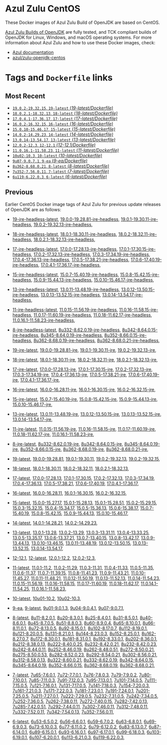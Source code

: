 Azul Zulu CentOS
================

These Docker images of Azul Zulu Build of OpenJDK are based on CentOS.

[Azul Zulu Builds of OpenJDK][1] are fully tested, and TCK compliant builds of OpenJDK for Linux, Windows, and macOS operating systems.
For more information about Azul Zulu and how to use these Docker images, check:

  * [Azul documentation][2]
  * [azul/zulu-openjdk-centos][3]

Tags and `Dockerfile` links
===========================

Most Recent
-----------

 
   * [`19.0.2-19.32.15`, `19-latest` (*19-latest/Dockerfile)*][10]
   * [`18.0.2.1-18.32.13`, `18-latest` (*18-latest/Dockerfile)*][23]
   * [`17.0.4.1-17.36.17`, `17-latest` (*17-latest/Dockerfile)*][35]
   * [`16.0.2-16.32.15`, `16-latest` (*16-latest/Dockerfile)*][62]
   * [`15.0.10-15.46.17`, `15-latest` (*15-latest/Dockerfile)*][70]
   * [`14.0.2-14.29.23`, `14-latest` (*14-latest/Dockerfile)*][93]
   * [`13.0.14-13.54.17`, `13-latest` (*13-latest/Dockerfile)*][96]
   * [`12.0.2-12.3`, `12-12.1` (*12-12.1/Dockerfile)*][121]
   * [`11.0.16.1-11.58.23`, `11-latest` (*11-latest/Dockerfile)*][125]
   * [`10u02-10.3`, `10-latest` (*10-latest/Dockerfile)*][158]
   * [`9u07-9.0.7.1`, `9-ea` (*9-ea/Dockerfile)*][161]
   * [`8u362-8.68.0.21`, `8-latest` (*8-latest/Dockerfile)*][166]
   * [`7u352-7.56.0.11`, `7-latest` (*7-latest/Dockerfile)*][224]
   * [`6u119-6.22.0.3`, `6-latest` (*6-latest/Dockerfile)*][259]

Previous
--------

Earlier CentOS Docker image tags of Azul Zulu for previous update releases of OpenJDK are as follows:


  * [19-jre-headless-latest][19],
  [19.0.0-19.28.81-jre-headless][20],
  [19.0.1-19.30.11-jre-headless][21],
  [19.0.2-19.32.13-jre-headless][22],
  
  * [18-jre-headless-latest][31],
  [18.0.1-18.30.11-jre-headless][32],
  [18.0.2-18.32.11-jre-headless][33],
  [18.0.2.1-18.32.13-jre-headless][34],
  
  * [17-jre-headless-latest][53],
  [17.0.0-17.28.13-jre-headless][54],
  [17.0.1-17.30.15-jre-headless][55],
  [17.0.2-17.32.13-jre-headless][56],
  [17.0.3-17.34.19-jre-headless][57],
  [17.0.4-17.36.13-jre-headless][58],
  [17.0.5-17.38.21-jre-headless][59],
  [17.0.6-17.40.19-jre-headless][60],
  [17.0.4.1-17.36.17-jre-headless][61],
  
  * [15-jre-headless-latest][88],
  [15.0.7-15.40.19-jre-headless][89],
  [15.0.8-15.42.15-jre-headless][90],
  [15.0.9-15.44.13-jre-headless][91],
  [15.0.10-15.46.17-jre-headless][92],
  
  * [13-jre-headless-latest][116],
  [13.0.11-13.48.19-jre-headless][117],
  [13.0.12-13.50.15-jre-headless][118],
  [13.0.13-13.52.15-jre-headless][119],
  [13.0.14-13.54.17-jre-headless][120],
  
  * [11-jre-headless-latest][151],
  [11.0.15-11.56.19-jre-headless][153],
  [11.0.16-11.58.15-jre-headless][154],
  [11.0.17-11.60.19-jre-headless][155],
  [11.0.18-11.62.17-jre-headless][156],
  [11.0.16.1-11.58.23-jre-headless][157],
  
  * [8-jre-headless-latest][217],
  [8u332-8.62.0.19-jre-headless][218],
  [8u342-8.64.0.15-jre-headless][219],
  [8u345-8.64.0.19-jre-headless][220],
  [8u352-8.66.0.15-jre-headless][221],
  [8u362-8.68.0.19-jre-headless][222],
  [8u362-8.68.0.21-jre-headless][223],
  
  * [19-jre-latest][11],
  [19.0.0-19.28.81-jre][16],
  [19.0.1-19.30.11-jre][17],
  [19.0.2-19.32.13-jre][18],
  
  * [18-jre-latest][24],
  [18.0.1-18.30.11-jre][28],
  [18.0.2-18.32.11-jre][29],
  [18.0.2.1-18.32.13-jre][30],
  
  * [17-jre-latest][36],
  [17.0.0-17.28.13-jre][45],
  [17.0.1-17.30.15-jre][46],
  [17.0.2-17.32.13-jre][47],
  [17.0.3-17.34.19-jre][48],
  [17.0.4-17.36.13-jre][49],
  [17.0.5-17.38.21-jre][50],
  [17.0.6-17.40.19-jre][51],
  [17.0.4.1-17.36.17-jre][52],
  
  * [16-jre-latest][63],
  [16.0.0-16.28.11-jre][67],
  [16.0.1-16.30.15-jre][68],
  [16.0.2-16.32.15-jre][69],
  
  * [15-jre-latest][71],
  [15.0.7-15.40.19-jre][84],
  [15.0.8-15.42.15-jre][85],
  [15.0.9-15.44.13-jre][86],
  [15.0.10-15.46.17-jre][87],
  
  * [13-jre-latest][99],
  [13.0.11-13.48.19-jre][112],
  [13.0.12-13.50.15-jre][113],
  [13.0.13-13.52.15-jre][114],
  [13.0.14-13.54.17-jre][115],
  
  * [11-jre-latest][132],
  [11.0.15-11.56.19-jre][147],
  [11.0.16-11.58.15-jre][148],
  [11.0.17-11.60.19-jre][149],
  [11.0.18-11.62.17-jre][150],
  [11.0.16.1-11.58.23-jre][152],
  
  * [8-jre-latest][167],
  [8u332-8.62.0.19-jre][211],
  [8u342-8.64.0.15-jre][212],
  [8u345-8.64.0.19-jre][213],
  [8u352-8.66.0.15-jre][214],
  [8u362-8.68.0.19-jre][215],
  [8u362-8.68.0.21-jre][216],
  
  * [19-latest][10],
  [19.0.0-19.28.81][12],
  [19.0.1-19.30.11][13],
  [19.0.2-19.32.13][14],
  [19.0.2-19.32.15][15],
  
  * [18-latest][23],
  [18.0.1-18.30.11][25],
  [18.0.2-18.32.11][26],
  [18.0.2.1-18.32.13][27],
  
  * [17-latest][35],
  [17.0.0-17.28.13][37],
  [17.0.1-17.30.15][38],
  [17.0.2-17.32.13][39],
  [17.0.3-17.34.19][40],
  [17.0.4-17.36.13][41],
  [17.0.5-17.38.21][42],
  [17.0.6-17.40.19][43],
  [17.0.4.1-17.36.17][44],
  
  * [16-latest][62],
  [16.0.0-16.28.11][64],
  [16.0.1-16.30.15][65],
  [16.0.2-16.32.15][66],
  
  * [15-latest][70],
  [15.0.0-15.27.17][72],
  [15.0.1-15.28.13][73],
  [15.0.1-15.28.51][74],
  [15.0.2-15.29.15][75],
  [15.0.3-15.32.15][76],
  [15.0.4-15.34.17][77],
  [15.0.5-15.36.13][78],
  [15.0.6-15.38.17][79],
  [15.0.7-15.40.19][80],
  [15.0.8-15.42.15][81],
  [15.0.9-15.44.13][82],
  [15.0.10-15.46.17][83],
  
  * [14-latest][93],
  [14.0.1-14.28.21][94],
  [14.0.2-14.29.23][95],
  
  * [13-latest][96],
  [13.0.1-13.28][97],
  [13.0.2-13.29][98],
  [13.0.3-13.31.11][100],
  [13.0.4-13.33.25][101],
  [13.0.5-13.35.17][102],
  [13.0.6-13.37.21][103],
  [13.0.7-13.40.15][104],
  [13.0.8-13.42.17][105],
  [13.0.9-13.44.13][106],
  [13.0.10-13.46.15][107],
  [13.0.11-13.48.19][108],
  [13.0.12-13.50.15][109],
  [13.0.13-13.52.15][110],
  [13.0.14-13.54.17][111],
  
  * [12-12.1][121],
  [12-latest][122],
  [12.0.1-12.2][123],
  [12.0.2-12.3][124],
  
  * [11-latest][125],
  [11.0.1-11.2][126],
  [11.0.2-11.29][127],
  [11.0.3-11.31][128],
  [11.0.4-11.33][129],
  [11.0.5-11.35][130],
  [11.0.6-11.37][131],
  [11.0.7-11.39.15][133],
  [11.0.8-11.41.23][134],
  [11.0.9-11.43.21][135],
  [11.0.10-11.45.27][136],
  [11.0.11-11.48.21][137],
  [11.0.12-11.50.19][138],
  [11.0.13-11.52.13][139],
  [11.0.14-11.54.23][140],
  [11.0.15-11.56.19][141],
  [11.0.16-11.58.15][142],
  [11.0.17-11.60.19][143],
  [11.0.18-11.62.17][144],
  [11.0.14.1-11.54.25][145],
  [11.0.16.1-11.58.23][146],
  
  * [10-latest][158],
  [10u01-10.2][159],
  [10u02-10.3][160],
  
  * [9-ea][161],
  [9-latest][162],
  [9u01-9.0.1.3][163],
  [9u04-9.0.4.1][164],
  [9u07-9.0.7.1][165],
  
  * [8-latest][166],
  [8u11-8.2.0.1][168],
  [8u20-8.3.0.1][169],
  [8u25-8.4.0.1][170],
  [8u31-8.5.0.1][171],
  [8u40-8.6.0.1][172],
  [8u45-8.7.0.5][173],
  [8u51-8.8.0.3][174],
  [8u60-8.9.0.4][175],
  [8u65-8.10.0.1][176],
  [8u66-8.11.0.1][177],
  [8u72-8.13.0.5][178],
  [8u92-8.15.0.1][179],
  [8u102-8.17.0.7][180],
  [8u112-8.19.0.1][181],
  [8u121-8.20.0.5][182],
  [8u131-8.21.0.1][183],
  [8u144-8.23.0.3][184],
  [8u152-8.25.0.1][185],
  [8u162-8.27.0.7][186],
  [8u172-8.30.0.1][187],
  [8u181-8.31.0.1][188],
  [8u192-8.33.0.1][189],
  [8u202-8.36.0.1][190],
  [8u212-8.38.0.13][191],
  [8u222-8.40.0.25][192],
  [8u232-8.42.0.21][193],
  [8u232-8.42.0.23][194],
  [8u242-8.44.0.11][195],
  [8u252-8.46.0.19][196],
  [8u262-8.48.0.51][197],
  [8u272-8.50.0.21][198],
  [8u275-8.50.0.53][199],
  [8u282-8.52.0.23][200],
  [8u292-8.54.0.21][201],
  [8u302-8.56.0.21][202],
  [8u312-8.58.0.13][203],
  [8u322-8.60.0.21][204],
  [8u332-8.62.0.19][205],
  [8u342-8.64.0.15][206],
  [8u345-8.64.0.19][207],
  [8u352-8.66.0.15][208],
  [8u362-8.68.0.19][209],
  [8u362-8.68.0.21][210],
  
  * [7-latest][224],
  [7u65-7.6.0.1][225],
  [7u72-7.7.0.1][226],
  [7u76-7.8.0.3][227],
  [7u79-7.9.0.2][228],
  [7u80-7.10.0.1][229],
  [7u85-7.11.0.3][230],
  [7u91-7.12.0.3][231],
  [7u95-7.13.0.1][232],
  [7u101-7.14.0.5][233],
  [7u111-7.15.0.5][234],
  [7u121-7.16.0.1][235],
  [7u131-7.17.0.5][236],
  [7u141-7.18.0.3][237],
  [7u154-7.20.0.3][238],
  [7u161-7.21.0.3][239],
  [7u171-7.22.0.3][240],
  [7u181-7.23.0.1][241],
  [7u191-7.24.0.1][242],
  [7u201-7.25.0.5][243],
  [7u211-7.27.0.1][244],
  [7u222-7.29.0.5][245],
  [7u232-7.31.0.5][246],
  [7u242-7.34.0.5][247],
  [7u252-7.36.0.5][248],
  [7u262-7.38.0.11][249],
  [7u272-7.40.0.15][250],
  [7u282-7.42.0.13][251],
  [7u285-7.42.0.51][252],
  [7u292-7.44.0.11][253],
  [7u302-7.46.0.11][254],
  [7u312-7.48.0.11][255],
  [7u332-7.52.0.11][256],
  [7u342-7.54.0.13][257],
  [7u352-7.56.0.11][258],
  
  * [6-latest][259],
  [6u53-6.5.0.2][260],
  [6u56-6.6.0.1][261],
  [6u59-6.7.0.2][262],
  [6u63-6.8.0.1][263],
  [6u69-6.9.0.3][264],
  [6u73-6.10.0.3][265],
  [6u77-6.11.0.2][266],
  [6u79-6.12.0.2][267],
  [6u83-6.13.0.7][268],
  [6u87-6.14.0.1][269],
  [6u89-6.15.0.1][270],
  [6u93-6.16.0.1][271],
  [6u97-6.17.0.1][272],
  [6u99-6.18.0.3][273],
  [6u103-6.19.0.1][274],
  [6u107-6.20.0.1][275],
  [6u113-6.21.0.3][276],
  [6u119-6.22.0.3][277],
  

  [1]: https://www.azul.com/products/core/
  [2]: https://docs.azul.com/core/
  [3]: https://hub.docker.com/r/azul/zulu-openjdk-centos


  [19]: https://github.com/zulu-openjdk/zulu-openjdk/blob/master/centos//19-jre-headless-latest/Dockerfile
  [20]: https://github.com/zulu-openjdk/zulu-openjdk/blob/master/centos//19.0.0-19.28.81-jre-headless/Dockerfile
  [21]: https://github.com/zulu-openjdk/zulu-openjdk/blob/master/centos//19.0.1-19.30.11-jre-headless/Dockerfile
  [22]: https://github.com/zulu-openjdk/zulu-openjdk/blob/master/centos//19.0.2-19.32.13-jre-headless/Dockerfile
  
  [31]: https://github.com/zulu-openjdk/zulu-openjdk/blob/master/centos//18-jre-headless-latest/Dockerfile
  [32]: https://github.com/zulu-openjdk/zulu-openjdk/blob/master/centos//18.0.1-18.30.11-jre-headless/Dockerfile
  [33]: https://github.com/zulu-openjdk/zulu-openjdk/blob/master/centos//18.0.2-18.32.11-jre-headless/Dockerfile
  [34]: https://github.com/zulu-openjdk/zulu-openjdk/blob/master/centos//18.0.2.1-18.32.13-jre-headless/Dockerfile
  
  [53]: https://github.com/zulu-openjdk/zulu-openjdk/blob/master/centos//17-jre-headless-latest/Dockerfile
  [54]: https://github.com/zulu-openjdk/zulu-openjdk/blob/master/centos//17.0.0-17.28.13-jre-headless/Dockerfile
  [55]: https://github.com/zulu-openjdk/zulu-openjdk/blob/master/centos//17.0.1-17.30.15-jre-headless/Dockerfile
  [56]: https://github.com/zulu-openjdk/zulu-openjdk/blob/master/centos//17.0.2-17.32.13-jre-headless/Dockerfile
  [57]: https://github.com/zulu-openjdk/zulu-openjdk/blob/master/centos//17.0.3-17.34.19-jre-headless/Dockerfile
  [58]: https://github.com/zulu-openjdk/zulu-openjdk/blob/master/centos//17.0.4-17.36.13-jre-headless/Dockerfile
  [59]: https://github.com/zulu-openjdk/zulu-openjdk/blob/master/centos//17.0.5-17.38.21-jre-headless/Dockerfile
  [60]: https://github.com/zulu-openjdk/zulu-openjdk/blob/master/centos//17.0.6-17.40.19-jre-headless/Dockerfile
  [61]: https://github.com/zulu-openjdk/zulu-openjdk/blob/master/centos//17.0.4.1-17.36.17-jre-headless/Dockerfile
  
  [88]: https://github.com/zulu-openjdk/zulu-openjdk/blob/master/centos//15-jre-headless-latest/Dockerfile
  [89]: https://github.com/zulu-openjdk/zulu-openjdk/blob/master/centos//15.0.7-15.40.19-jre-headless/Dockerfile
  [90]: https://github.com/zulu-openjdk/zulu-openjdk/blob/master/centos//15.0.8-15.42.15-jre-headless/Dockerfile
  [91]: https://github.com/zulu-openjdk/zulu-openjdk/blob/master/centos//15.0.9-15.44.13-jre-headless/Dockerfile
  [92]: https://github.com/zulu-openjdk/zulu-openjdk/blob/master/centos//15.0.10-15.46.17-jre-headless/Dockerfile
  
  [116]: https://github.com/zulu-openjdk/zulu-openjdk/blob/master/centos//13-jre-headless-latest/Dockerfile
  [117]: https://github.com/zulu-openjdk/zulu-openjdk/blob/master/centos//13.0.11-13.48.19-jre-headless/Dockerfile
  [118]: https://github.com/zulu-openjdk/zulu-openjdk/blob/master/centos//13.0.12-13.50.15-jre-headless/Dockerfile
  [119]: https://github.com/zulu-openjdk/zulu-openjdk/blob/master/centos//13.0.13-13.52.15-jre-headless/Dockerfile
  [120]: https://github.com/zulu-openjdk/zulu-openjdk/blob/master/centos//13.0.14-13.54.17-jre-headless/Dockerfile
  
  [151]: https://github.com/zulu-openjdk/zulu-openjdk/blob/master/centos//11-jre-headless-latest/Dockerfile
  [153]: https://github.com/zulu-openjdk/zulu-openjdk/blob/master/centos//11.0.15-11.56.19-jre-headless/Dockerfile
  [154]: https://github.com/zulu-openjdk/zulu-openjdk/blob/master/centos//11.0.16-11.58.15-jre-headless/Dockerfile
  [155]: https://github.com/zulu-openjdk/zulu-openjdk/blob/master/centos//11.0.17-11.60.19-jre-headless/Dockerfile
  [156]: https://github.com/zulu-openjdk/zulu-openjdk/blob/master/centos//11.0.18-11.62.17-jre-headless/Dockerfile
  [157]: https://github.com/zulu-openjdk/zulu-openjdk/blob/master/centos//11.0.16.1-11.58.23-jre-headless/Dockerfile
  
  [217]: https://github.com/zulu-openjdk/zulu-openjdk/blob/master/centos//8-jre-headless-latest/Dockerfile
  [218]: https://github.com/zulu-openjdk/zulu-openjdk/blob/master/centos//8u332-8.62.0.19-jre-headless/Dockerfile
  [219]: https://github.com/zulu-openjdk/zulu-openjdk/blob/master/centos//8u342-8.64.0.15-jre-headless/Dockerfile
  [220]: https://github.com/zulu-openjdk/zulu-openjdk/blob/master/centos//8u345-8.64.0.19-jre-headless/Dockerfile
  [221]: https://github.com/zulu-openjdk/zulu-openjdk/blob/master/centos//8u352-8.66.0.15-jre-headless/Dockerfile
  [222]: https://github.com/zulu-openjdk/zulu-openjdk/blob/master/centos//8u362-8.68.0.19-jre-headless/Dockerfile
  [223]: https://github.com/zulu-openjdk/zulu-openjdk/blob/master/centos//8u362-8.68.0.21-jre-headless/Dockerfile
  
  [11]: https://github.com/zulu-openjdk/zulu-openjdk/blob/master/centos//19-jre-latest/Dockerfile
  [16]: https://github.com/zulu-openjdk/zulu-openjdk/blob/master/centos//19.0.0-19.28.81-jre/Dockerfile
  [17]: https://github.com/zulu-openjdk/zulu-openjdk/blob/master/centos//19.0.1-19.30.11-jre/Dockerfile
  [18]: https://github.com/zulu-openjdk/zulu-openjdk/blob/master/centos//19.0.2-19.32.13-jre/Dockerfile
  
  [24]: https://github.com/zulu-openjdk/zulu-openjdk/blob/master/centos//18-jre-latest/Dockerfile
  [28]: https://github.com/zulu-openjdk/zulu-openjdk/blob/master/centos//18.0.1-18.30.11-jre/Dockerfile
  [29]: https://github.com/zulu-openjdk/zulu-openjdk/blob/master/centos//18.0.2-18.32.11-jre/Dockerfile
  [30]: https://github.com/zulu-openjdk/zulu-openjdk/blob/master/centos//18.0.2.1-18.32.13-jre/Dockerfile
  
  [36]: https://github.com/zulu-openjdk/zulu-openjdk/blob/master/centos//17-jre-latest/Dockerfile
  [45]: https://github.com/zulu-openjdk/zulu-openjdk/blob/master/centos//17.0.0-17.28.13-jre/Dockerfile
  [46]: https://github.com/zulu-openjdk/zulu-openjdk/blob/master/centos//17.0.1-17.30.15-jre/Dockerfile
  [47]: https://github.com/zulu-openjdk/zulu-openjdk/blob/master/centos//17.0.2-17.32.13-jre/Dockerfile
  [48]: https://github.com/zulu-openjdk/zulu-openjdk/blob/master/centos//17.0.3-17.34.19-jre/Dockerfile
  [49]: https://github.com/zulu-openjdk/zulu-openjdk/blob/master/centos//17.0.4-17.36.13-jre/Dockerfile
  [50]: https://github.com/zulu-openjdk/zulu-openjdk/blob/master/centos//17.0.5-17.38.21-jre/Dockerfile
  [51]: https://github.com/zulu-openjdk/zulu-openjdk/blob/master/centos//17.0.6-17.40.19-jre/Dockerfile
  [52]: https://github.com/zulu-openjdk/zulu-openjdk/blob/master/centos//17.0.4.1-17.36.17-jre/Dockerfile
  
  [63]: https://github.com/zulu-openjdk/zulu-openjdk/blob/master/centos//16-jre-latest/Dockerfile
  [67]: https://github.com/zulu-openjdk/zulu-openjdk/blob/master/centos//16.0.0-16.28.11-jre/Dockerfile
  [68]: https://github.com/zulu-openjdk/zulu-openjdk/blob/master/centos//16.0.1-16.30.15-jre/Dockerfile
  [69]: https://github.com/zulu-openjdk/zulu-openjdk/blob/master/centos//16.0.2-16.32.15-jre/Dockerfile
  
  [71]: https://github.com/zulu-openjdk/zulu-openjdk/blob/master/centos//15-jre-latest/Dockerfile
  [84]: https://github.com/zulu-openjdk/zulu-openjdk/blob/master/centos//15.0.7-15.40.19-jre/Dockerfile
  [85]: https://github.com/zulu-openjdk/zulu-openjdk/blob/master/centos//15.0.8-15.42.15-jre/Dockerfile
  [86]: https://github.com/zulu-openjdk/zulu-openjdk/blob/master/centos//15.0.9-15.44.13-jre/Dockerfile
  [87]: https://github.com/zulu-openjdk/zulu-openjdk/blob/master/centos//15.0.10-15.46.17-jre/Dockerfile
  
  [99]: https://github.com/zulu-openjdk/zulu-openjdk/blob/master/centos//13-jre-latest/Dockerfile
  [112]: https://github.com/zulu-openjdk/zulu-openjdk/blob/master/centos//13.0.11-13.48.19-jre/Dockerfile
  [113]: https://github.com/zulu-openjdk/zulu-openjdk/blob/master/centos//13.0.12-13.50.15-jre/Dockerfile
  [114]: https://github.com/zulu-openjdk/zulu-openjdk/blob/master/centos//13.0.13-13.52.15-jre/Dockerfile
  [115]: https://github.com/zulu-openjdk/zulu-openjdk/blob/master/centos//13.0.14-13.54.17-jre/Dockerfile
  
  [132]: https://github.com/zulu-openjdk/zulu-openjdk/blob/master/centos//11-jre-latest/Dockerfile
  [147]: https://github.com/zulu-openjdk/zulu-openjdk/blob/master/centos//11.0.15-11.56.19-jre/Dockerfile
  [148]: https://github.com/zulu-openjdk/zulu-openjdk/blob/master/centos//11.0.16-11.58.15-jre/Dockerfile
  [149]: https://github.com/zulu-openjdk/zulu-openjdk/blob/master/centos//11.0.17-11.60.19-jre/Dockerfile
  [150]: https://github.com/zulu-openjdk/zulu-openjdk/blob/master/centos//11.0.18-11.62.17-jre/Dockerfile
  [152]: https://github.com/zulu-openjdk/zulu-openjdk/blob/master/centos//11.0.16.1-11.58.23-jre/Dockerfile
  
  [167]: https://github.com/zulu-openjdk/zulu-openjdk/blob/master/centos//8-jre-latest/Dockerfile
  [211]: https://github.com/zulu-openjdk/zulu-openjdk/blob/master/centos//8u332-8.62.0.19-jre/Dockerfile
  [212]: https://github.com/zulu-openjdk/zulu-openjdk/blob/master/centos//8u342-8.64.0.15-jre/Dockerfile
  [213]: https://github.com/zulu-openjdk/zulu-openjdk/blob/master/centos//8u345-8.64.0.19-jre/Dockerfile
  [214]: https://github.com/zulu-openjdk/zulu-openjdk/blob/master/centos//8u352-8.66.0.15-jre/Dockerfile
  [215]: https://github.com/zulu-openjdk/zulu-openjdk/blob/master/centos//8u362-8.68.0.19-jre/Dockerfile
  [216]: https://github.com/zulu-openjdk/zulu-openjdk/blob/master/centos//8u362-8.68.0.21-jre/Dockerfile
  
  [10]: https://github.com/zulu-openjdk/zulu-openjdk/blob/master/centos//19-latest/Dockerfile
  [12]: https://github.com/zulu-openjdk/zulu-openjdk/blob/master/centos//19.0.0-19.28.81/Dockerfile
  [13]: https://github.com/zulu-openjdk/zulu-openjdk/blob/master/centos//19.0.1-19.30.11/Dockerfile
  [14]: https://github.com/zulu-openjdk/zulu-openjdk/blob/master/centos//19.0.2-19.32.13/Dockerfile
  [15]: https://github.com/zulu-openjdk/zulu-openjdk/blob/master/centos//19.0.2-19.32.15/Dockerfile
  
  [23]: https://github.com/zulu-openjdk/zulu-openjdk/blob/master/centos//18-latest/Dockerfile
  [25]: https://github.com/zulu-openjdk/zulu-openjdk/blob/master/centos//18.0.1-18.30.11/Dockerfile
  [26]: https://github.com/zulu-openjdk/zulu-openjdk/blob/master/centos//18.0.2-18.32.11/Dockerfile
  [27]: https://github.com/zulu-openjdk/zulu-openjdk/blob/master/centos//18.0.2.1-18.32.13/Dockerfile
  
  [35]: https://github.com/zulu-openjdk/zulu-openjdk/blob/master/centos//17-latest/Dockerfile
  [37]: https://github.com/zulu-openjdk/zulu-openjdk/blob/master/centos//17.0.0-17.28.13/Dockerfile
  [38]: https://github.com/zulu-openjdk/zulu-openjdk/blob/master/centos//17.0.1-17.30.15/Dockerfile
  [39]: https://github.com/zulu-openjdk/zulu-openjdk/blob/master/centos//17.0.2-17.32.13/Dockerfile
  [40]: https://github.com/zulu-openjdk/zulu-openjdk/blob/master/centos//17.0.3-17.34.19/Dockerfile
  [41]: https://github.com/zulu-openjdk/zulu-openjdk/blob/master/centos//17.0.4-17.36.13/Dockerfile
  [42]: https://github.com/zulu-openjdk/zulu-openjdk/blob/master/centos//17.0.5-17.38.21/Dockerfile
  [43]: https://github.com/zulu-openjdk/zulu-openjdk/blob/master/centos//17.0.6-17.40.19/Dockerfile
  [44]: https://github.com/zulu-openjdk/zulu-openjdk/blob/master/centos//17.0.4.1-17.36.17/Dockerfile
  
  [62]: https://github.com/zulu-openjdk/zulu-openjdk/blob/master/centos//16-latest/Dockerfile
  [64]: https://github.com/zulu-openjdk/zulu-openjdk/blob/master/centos//16.0.0-16.28.11/Dockerfile
  [65]: https://github.com/zulu-openjdk/zulu-openjdk/blob/master/centos//16.0.1-16.30.15/Dockerfile
  [66]: https://github.com/zulu-openjdk/zulu-openjdk/blob/master/centos//16.0.2-16.32.15/Dockerfile
  
  [70]: https://github.com/zulu-openjdk/zulu-openjdk/blob/master/centos//15-latest/Dockerfile
  [72]: https://github.com/zulu-openjdk/zulu-openjdk/blob/master/centos//15.0.0-15.27.17/Dockerfile
  [73]: https://github.com/zulu-openjdk/zulu-openjdk/blob/master/centos//15.0.1-15.28.13/Dockerfile
  [74]: https://github.com/zulu-openjdk/zulu-openjdk/blob/master/centos//15.0.1-15.28.51/Dockerfile
  [75]: https://github.com/zulu-openjdk/zulu-openjdk/blob/master/centos//15.0.2-15.29.15/Dockerfile
  [76]: https://github.com/zulu-openjdk/zulu-openjdk/blob/master/centos//15.0.3-15.32.15/Dockerfile
  [77]: https://github.com/zulu-openjdk/zulu-openjdk/blob/master/centos//15.0.4-15.34.17/Dockerfile
  [78]: https://github.com/zulu-openjdk/zulu-openjdk/blob/master/centos//15.0.5-15.36.13/Dockerfile
  [79]: https://github.com/zulu-openjdk/zulu-openjdk/blob/master/centos//15.0.6-15.38.17/Dockerfile
  [80]: https://github.com/zulu-openjdk/zulu-openjdk/blob/master/centos//15.0.7-15.40.19/Dockerfile
  [81]: https://github.com/zulu-openjdk/zulu-openjdk/blob/master/centos//15.0.8-15.42.15/Dockerfile
  [82]: https://github.com/zulu-openjdk/zulu-openjdk/blob/master/centos//15.0.9-15.44.13/Dockerfile
  [83]: https://github.com/zulu-openjdk/zulu-openjdk/blob/master/centos//15.0.10-15.46.17/Dockerfile
  
  [93]: https://github.com/zulu-openjdk/zulu-openjdk/blob/master/centos//14-latest/Dockerfile
  [94]: https://github.com/zulu-openjdk/zulu-openjdk/blob/master/centos//14.0.1-14.28.21/Dockerfile
  [95]: https://github.com/zulu-openjdk/zulu-openjdk/blob/master/centos//14.0.2-14.29.23/Dockerfile
  
  [96]: https://github.com/zulu-openjdk/zulu-openjdk/blob/master/centos//13-latest/Dockerfile
  [97]: https://github.com/zulu-openjdk/zulu-openjdk/blob/master/centos//13.0.1-13.28/Dockerfile
  [98]: https://github.com/zulu-openjdk/zulu-openjdk/blob/master/centos//13.0.2-13.29/Dockerfile
  [100]: https://github.com/zulu-openjdk/zulu-openjdk/blob/master/centos//13.0.3-13.31.11/Dockerfile
  [101]: https://github.com/zulu-openjdk/zulu-openjdk/blob/master/centos//13.0.4-13.33.25/Dockerfile
  [102]: https://github.com/zulu-openjdk/zulu-openjdk/blob/master/centos//13.0.5-13.35.17/Dockerfile
  [103]: https://github.com/zulu-openjdk/zulu-openjdk/blob/master/centos//13.0.6-13.37.21/Dockerfile
  [104]: https://github.com/zulu-openjdk/zulu-openjdk/blob/master/centos//13.0.7-13.40.15/Dockerfile
  [105]: https://github.com/zulu-openjdk/zulu-openjdk/blob/master/centos//13.0.8-13.42.17/Dockerfile
  [106]: https://github.com/zulu-openjdk/zulu-openjdk/blob/master/centos//13.0.9-13.44.13/Dockerfile
  [107]: https://github.com/zulu-openjdk/zulu-openjdk/blob/master/centos//13.0.10-13.46.15/Dockerfile
  [108]: https://github.com/zulu-openjdk/zulu-openjdk/blob/master/centos//13.0.11-13.48.19/Dockerfile
  [109]: https://github.com/zulu-openjdk/zulu-openjdk/blob/master/centos//13.0.12-13.50.15/Dockerfile
  [110]: https://github.com/zulu-openjdk/zulu-openjdk/blob/master/centos//13.0.13-13.52.15/Dockerfile
  [111]: https://github.com/zulu-openjdk/zulu-openjdk/blob/master/centos//13.0.14-13.54.17/Dockerfile
  
  [121]: https://github.com/zulu-openjdk/zulu-openjdk/blob/master/centos//12-12.1/Dockerfile
  [122]: https://github.com/zulu-openjdk/zulu-openjdk/blob/master/centos//12-latest/Dockerfile
  [123]: https://github.com/zulu-openjdk/zulu-openjdk/blob/master/centos//12.0.1-12.2/Dockerfile
  [124]: https://github.com/zulu-openjdk/zulu-openjdk/blob/master/centos//12.0.2-12.3/Dockerfile
  
  [125]: https://github.com/zulu-openjdk/zulu-openjdk/blob/master/centos//11-latest/Dockerfile
  [126]: https://github.com/zulu-openjdk/zulu-openjdk/blob/master/centos//11.0.1-11.2/Dockerfile
  [127]: https://github.com/zulu-openjdk/zulu-openjdk/blob/master/centos//11.0.2-11.29/Dockerfile
  [128]: https://github.com/zulu-openjdk/zulu-openjdk/blob/master/centos//11.0.3-11.31/Dockerfile
  [129]: https://github.com/zulu-openjdk/zulu-openjdk/blob/master/centos//11.0.4-11.33/Dockerfile
  [130]: https://github.com/zulu-openjdk/zulu-openjdk/blob/master/centos//11.0.5-11.35/Dockerfile
  [131]: https://github.com/zulu-openjdk/zulu-openjdk/blob/master/centos//11.0.6-11.37/Dockerfile
  [133]: https://github.com/zulu-openjdk/zulu-openjdk/blob/master/centos//11.0.7-11.39.15/Dockerfile
  [134]: https://github.com/zulu-openjdk/zulu-openjdk/blob/master/centos//11.0.8-11.41.23/Dockerfile
  [135]: https://github.com/zulu-openjdk/zulu-openjdk/blob/master/centos//11.0.9-11.43.21/Dockerfile
  [136]: https://github.com/zulu-openjdk/zulu-openjdk/blob/master/centos//11.0.10-11.45.27/Dockerfile
  [137]: https://github.com/zulu-openjdk/zulu-openjdk/blob/master/centos//11.0.11-11.48.21/Dockerfile
  [138]: https://github.com/zulu-openjdk/zulu-openjdk/blob/master/centos//11.0.12-11.50.19/Dockerfile
  [139]: https://github.com/zulu-openjdk/zulu-openjdk/blob/master/centos//11.0.13-11.52.13/Dockerfile
  [140]: https://github.com/zulu-openjdk/zulu-openjdk/blob/master/centos//11.0.14-11.54.23/Dockerfile
  [141]: https://github.com/zulu-openjdk/zulu-openjdk/blob/master/centos//11.0.15-11.56.19/Dockerfile
  [142]: https://github.com/zulu-openjdk/zulu-openjdk/blob/master/centos//11.0.16-11.58.15/Dockerfile
  [143]: https://github.com/zulu-openjdk/zulu-openjdk/blob/master/centos//11.0.17-11.60.19/Dockerfile
  [144]: https://github.com/zulu-openjdk/zulu-openjdk/blob/master/centos//11.0.18-11.62.17/Dockerfile
  [145]: https://github.com/zulu-openjdk/zulu-openjdk/blob/master/centos//11.0.14.1-11.54.25/Dockerfile
  [146]: https://github.com/zulu-openjdk/zulu-openjdk/blob/master/centos//11.0.16.1-11.58.23/Dockerfile
  
  [158]: https://github.com/zulu-openjdk/zulu-openjdk/blob/master/centos//10-latest/Dockerfile
  [159]: https://github.com/zulu-openjdk/zulu-openjdk/blob/master/centos//10u01-10.2/Dockerfile
  [160]: https://github.com/zulu-openjdk/zulu-openjdk/blob/master/centos//10u02-10.3/Dockerfile
  
  [161]: https://github.com/zulu-openjdk/zulu-openjdk/blob/master/centos//9-ea/Dockerfile
  [162]: https://github.com/zulu-openjdk/zulu-openjdk/blob/master/centos//9-latest/Dockerfile
  [163]: https://github.com/zulu-openjdk/zulu-openjdk/blob/master/centos//9u01-9.0.1.3/Dockerfile
  [164]: https://github.com/zulu-openjdk/zulu-openjdk/blob/master/centos//9u04-9.0.4.1/Dockerfile
  [165]: https://github.com/zulu-openjdk/zulu-openjdk/blob/master/centos//9u07-9.0.7.1/Dockerfile
  
  [166]: https://github.com/zulu-openjdk/zulu-openjdk/blob/master/centos//8-latest/Dockerfile
  [168]: https://github.com/zulu-openjdk/zulu-openjdk/blob/master/centos//8u11-8.2.0.1/Dockerfile
  [169]: https://github.com/zulu-openjdk/zulu-openjdk/blob/master/centos//8u20-8.3.0.1/Dockerfile
  [170]: https://github.com/zulu-openjdk/zulu-openjdk/blob/master/centos//8u25-8.4.0.1/Dockerfile
  [171]: https://github.com/zulu-openjdk/zulu-openjdk/blob/master/centos//8u31-8.5.0.1/Dockerfile
  [172]: https://github.com/zulu-openjdk/zulu-openjdk/blob/master/centos//8u40-8.6.0.1/Dockerfile
  [173]: https://github.com/zulu-openjdk/zulu-openjdk/blob/master/centos//8u45-8.7.0.5/Dockerfile
  [174]: https://github.com/zulu-openjdk/zulu-openjdk/blob/master/centos//8u51-8.8.0.3/Dockerfile
  [175]: https://github.com/zulu-openjdk/zulu-openjdk/blob/master/centos//8u60-8.9.0.4/Dockerfile
  [176]: https://github.com/zulu-openjdk/zulu-openjdk/blob/master/centos//8u65-8.10.0.1/Dockerfile
  [177]: https://github.com/zulu-openjdk/zulu-openjdk/blob/master/centos//8u66-8.11.0.1/Dockerfile
  [178]: https://github.com/zulu-openjdk/zulu-openjdk/blob/master/centos//8u72-8.13.0.5/Dockerfile
  [179]: https://github.com/zulu-openjdk/zulu-openjdk/blob/master/centos//8u92-8.15.0.1/Dockerfile
  [180]: https://github.com/zulu-openjdk/zulu-openjdk/blob/master/centos//8u102-8.17.0.7/Dockerfile
  [181]: https://github.com/zulu-openjdk/zulu-openjdk/blob/master/centos//8u112-8.19.0.1/Dockerfile
  [182]: https://github.com/zulu-openjdk/zulu-openjdk/blob/master/centos//8u121-8.20.0.5/Dockerfile
  [183]: https://github.com/zulu-openjdk/zulu-openjdk/blob/master/centos//8u131-8.21.0.1/Dockerfile
  [184]: https://github.com/zulu-openjdk/zulu-openjdk/blob/master/centos//8u144-8.23.0.3/Dockerfile
  [185]: https://github.com/zulu-openjdk/zulu-openjdk/blob/master/centos//8u152-8.25.0.1/Dockerfile
  [186]: https://github.com/zulu-openjdk/zulu-openjdk/blob/master/centos//8u162-8.27.0.7/Dockerfile
  [187]: https://github.com/zulu-openjdk/zulu-openjdk/blob/master/centos//8u172-8.30.0.1/Dockerfile
  [188]: https://github.com/zulu-openjdk/zulu-openjdk/blob/master/centos//8u181-8.31.0.1/Dockerfile
  [189]: https://github.com/zulu-openjdk/zulu-openjdk/blob/master/centos//8u192-8.33.0.1/Dockerfile
  [190]: https://github.com/zulu-openjdk/zulu-openjdk/blob/master/centos//8u202-8.36.0.1/Dockerfile
  [191]: https://github.com/zulu-openjdk/zulu-openjdk/blob/master/centos//8u212-8.38.0.13/Dockerfile
  [192]: https://github.com/zulu-openjdk/zulu-openjdk/blob/master/centos//8u222-8.40.0.25/Dockerfile
  [193]: https://github.com/zulu-openjdk/zulu-openjdk/blob/master/centos//8u232-8.42.0.21/Dockerfile
  [194]: https://github.com/zulu-openjdk/zulu-openjdk/blob/master/centos//8u232-8.42.0.23/Dockerfile
  [195]: https://github.com/zulu-openjdk/zulu-openjdk/blob/master/centos//8u242-8.44.0.11/Dockerfile
  [196]: https://github.com/zulu-openjdk/zulu-openjdk/blob/master/centos//8u252-8.46.0.19/Dockerfile
  [197]: https://github.com/zulu-openjdk/zulu-openjdk/blob/master/centos//8u262-8.48.0.51/Dockerfile
  [198]: https://github.com/zulu-openjdk/zulu-openjdk/blob/master/centos//8u272-8.50.0.21/Dockerfile
  [199]: https://github.com/zulu-openjdk/zulu-openjdk/blob/master/centos//8u275-8.50.0.53/Dockerfile
  [200]: https://github.com/zulu-openjdk/zulu-openjdk/blob/master/centos//8u282-8.52.0.23/Dockerfile
  [201]: https://github.com/zulu-openjdk/zulu-openjdk/blob/master/centos//8u292-8.54.0.21/Dockerfile
  [202]: https://github.com/zulu-openjdk/zulu-openjdk/blob/master/centos//8u302-8.56.0.21/Dockerfile
  [203]: https://github.com/zulu-openjdk/zulu-openjdk/blob/master/centos//8u312-8.58.0.13/Dockerfile
  [204]: https://github.com/zulu-openjdk/zulu-openjdk/blob/master/centos//8u322-8.60.0.21/Dockerfile
  [205]: https://github.com/zulu-openjdk/zulu-openjdk/blob/master/centos//8u332-8.62.0.19/Dockerfile
  [206]: https://github.com/zulu-openjdk/zulu-openjdk/blob/master/centos//8u342-8.64.0.15/Dockerfile
  [207]: https://github.com/zulu-openjdk/zulu-openjdk/blob/master/centos//8u345-8.64.0.19/Dockerfile
  [208]: https://github.com/zulu-openjdk/zulu-openjdk/blob/master/centos//8u352-8.66.0.15/Dockerfile
  [209]: https://github.com/zulu-openjdk/zulu-openjdk/blob/master/centos//8u362-8.68.0.19/Dockerfile
  [210]: https://github.com/zulu-openjdk/zulu-openjdk/blob/master/centos//8u362-8.68.0.21/Dockerfile
  
  [224]: https://github.com/zulu-openjdk/zulu-openjdk/blob/master/centos//7-latest/Dockerfile
  [225]: https://github.com/zulu-openjdk/zulu-openjdk/blob/master/centos//7u65-7.6.0.1/Dockerfile
  [226]: https://github.com/zulu-openjdk/zulu-openjdk/blob/master/centos//7u72-7.7.0.1/Dockerfile
  [227]: https://github.com/zulu-openjdk/zulu-openjdk/blob/master/centos//7u76-7.8.0.3/Dockerfile
  [228]: https://github.com/zulu-openjdk/zulu-openjdk/blob/master/centos//7u79-7.9.0.2/Dockerfile
  [229]: https://github.com/zulu-openjdk/zulu-openjdk/blob/master/centos//7u80-7.10.0.1/Dockerfile
  [230]: https://github.com/zulu-openjdk/zulu-openjdk/blob/master/centos//7u85-7.11.0.3/Dockerfile
  [231]: https://github.com/zulu-openjdk/zulu-openjdk/blob/master/centos//7u91-7.12.0.3/Dockerfile
  [232]: https://github.com/zulu-openjdk/zulu-openjdk/blob/master/centos//7u95-7.13.0.1/Dockerfile
  [233]: https://github.com/zulu-openjdk/zulu-openjdk/blob/master/centos//7u101-7.14.0.5/Dockerfile
  [234]: https://github.com/zulu-openjdk/zulu-openjdk/blob/master/centos//7u111-7.15.0.5/Dockerfile
  [235]: https://github.com/zulu-openjdk/zulu-openjdk/blob/master/centos//7u121-7.16.0.1/Dockerfile
  [236]: https://github.com/zulu-openjdk/zulu-openjdk/blob/master/centos//7u131-7.17.0.5/Dockerfile
  [237]: https://github.com/zulu-openjdk/zulu-openjdk/blob/master/centos//7u141-7.18.0.3/Dockerfile
  [238]: https://github.com/zulu-openjdk/zulu-openjdk/blob/master/centos//7u154-7.20.0.3/Dockerfile
  [239]: https://github.com/zulu-openjdk/zulu-openjdk/blob/master/centos//7u161-7.21.0.3/Dockerfile
  [240]: https://github.com/zulu-openjdk/zulu-openjdk/blob/master/centos//7u171-7.22.0.3/Dockerfile
  [241]: https://github.com/zulu-openjdk/zulu-openjdk/blob/master/centos//7u181-7.23.0.1/Dockerfile
  [242]: https://github.com/zulu-openjdk/zulu-openjdk/blob/master/centos//7u191-7.24.0.1/Dockerfile
  [243]: https://github.com/zulu-openjdk/zulu-openjdk/blob/master/centos//7u201-7.25.0.5/Dockerfile
  [244]: https://github.com/zulu-openjdk/zulu-openjdk/blob/master/centos//7u211-7.27.0.1/Dockerfile
  [245]: https://github.com/zulu-openjdk/zulu-openjdk/blob/master/centos//7u222-7.29.0.5/Dockerfile
  [246]: https://github.com/zulu-openjdk/zulu-openjdk/blob/master/centos//7u232-7.31.0.5/Dockerfile
  [247]: https://github.com/zulu-openjdk/zulu-openjdk/blob/master/centos//7u242-7.34.0.5/Dockerfile
  [248]: https://github.com/zulu-openjdk/zulu-openjdk/blob/master/centos//7u252-7.36.0.5/Dockerfile
  [249]: https://github.com/zulu-openjdk/zulu-openjdk/blob/master/centos//7u262-7.38.0.11/Dockerfile
  [250]: https://github.com/zulu-openjdk/zulu-openjdk/blob/master/centos//7u272-7.40.0.15/Dockerfile
  [251]: https://github.com/zulu-openjdk/zulu-openjdk/blob/master/centos//7u282-7.42.0.13/Dockerfile
  [252]: https://github.com/zulu-openjdk/zulu-openjdk/blob/master/centos//7u285-7.42.0.51/Dockerfile
  [253]: https://github.com/zulu-openjdk/zulu-openjdk/blob/master/centos//7u292-7.44.0.11/Dockerfile
  [254]: https://github.com/zulu-openjdk/zulu-openjdk/blob/master/centos//7u302-7.46.0.11/Dockerfile
  [255]: https://github.com/zulu-openjdk/zulu-openjdk/blob/master/centos//7u312-7.48.0.11/Dockerfile
  [256]: https://github.com/zulu-openjdk/zulu-openjdk/blob/master/centos//7u332-7.52.0.11/Dockerfile
  [257]: https://github.com/zulu-openjdk/zulu-openjdk/blob/master/centos//7u342-7.54.0.13/Dockerfile
  [258]: https://github.com/zulu-openjdk/zulu-openjdk/blob/master/centos//7u352-7.56.0.11/Dockerfile
  
  [259]: https://github.com/zulu-openjdk/zulu-openjdk/blob/master/centos//6-latest/Dockerfile
  [260]: https://github.com/zulu-openjdk/zulu-openjdk/blob/master/centos//6u53-6.5.0.2/Dockerfile
  [261]: https://github.com/zulu-openjdk/zulu-openjdk/blob/master/centos//6u56-6.6.0.1/Dockerfile
  [262]: https://github.com/zulu-openjdk/zulu-openjdk/blob/master/centos//6u59-6.7.0.2/Dockerfile
  [263]: https://github.com/zulu-openjdk/zulu-openjdk/blob/master/centos//6u63-6.8.0.1/Dockerfile
  [264]: https://github.com/zulu-openjdk/zulu-openjdk/blob/master/centos//6u69-6.9.0.3/Dockerfile
  [265]: https://github.com/zulu-openjdk/zulu-openjdk/blob/master/centos//6u73-6.10.0.3/Dockerfile
  [266]: https://github.com/zulu-openjdk/zulu-openjdk/blob/master/centos//6u77-6.11.0.2/Dockerfile
  [267]: https://github.com/zulu-openjdk/zulu-openjdk/blob/master/centos//6u79-6.12.0.2/Dockerfile
  [268]: https://github.com/zulu-openjdk/zulu-openjdk/blob/master/centos//6u83-6.13.0.7/Dockerfile
  [269]: https://github.com/zulu-openjdk/zulu-openjdk/blob/master/centos//6u87-6.14.0.1/Dockerfile
  [270]: https://github.com/zulu-openjdk/zulu-openjdk/blob/master/centos//6u89-6.15.0.1/Dockerfile
  [271]: https://github.com/zulu-openjdk/zulu-openjdk/blob/master/centos//6u93-6.16.0.1/Dockerfile
  [272]: https://github.com/zulu-openjdk/zulu-openjdk/blob/master/centos//6u97-6.17.0.1/Dockerfile
  [273]: https://github.com/zulu-openjdk/zulu-openjdk/blob/master/centos//6u99-6.18.0.3/Dockerfile
  [274]: https://github.com/zulu-openjdk/zulu-openjdk/blob/master/centos//6u103-6.19.0.1/Dockerfile
  [275]: https://github.com/zulu-openjdk/zulu-openjdk/blob/master/centos//6u107-6.20.0.1/Dockerfile
  [276]: https://github.com/zulu-openjdk/zulu-openjdk/blob/master/centos//6u113-6.21.0.3/Dockerfile
  [277]: https://github.com/zulu-openjdk/zulu-openjdk/blob/master/centos//6u119-6.22.0.3/Dockerfile
  